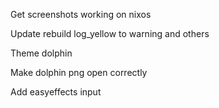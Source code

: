 Get screenshots working on nixos

Update rebuild log_yellow to warning and others

Theme dolphin

Make dolphin png open correctly

Add easyeffects input
